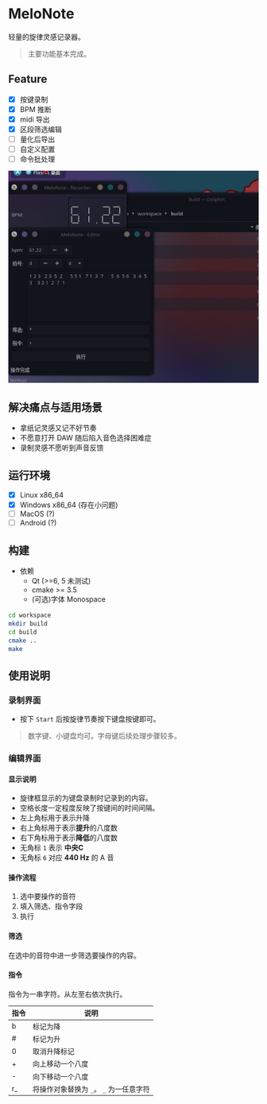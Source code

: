 # MeloNote

轻量的旋律灵感记录器。

> 主要功能基本完成。


## Feature

- [x] 按键录制
- [x] BPM 推断
- [x] midi 导出
- [x] 区段筛选编辑
- [ ] 量化后导出
- [ ] 自定义配置
- [ ] 命令批处理

![Screen](screen.gif)

## 解决痛点与适用场景

- 拿纸记灵感又记不好节奏
- 不愿意打开 DAW 随后陷入音色选择困难症
- 录制灵感不愿听到声音反馈
## 运行环境

- [x] Linux x86_64 
- [x] Windows x86_64 (存在小问题)
- [ ] MacOS (?)
- [ ] Android (?)

## 构建

- 依赖
  - Qt (>=6, 5 未测试)
  - cmake >= 3.5
  - (可选)字体 Monospace

```bash
cd workspace
mkdir build
cd build
cmake ..
make
```

## 使用说明
### 录制界面

- 按下 `Start` 后按旋律节奏按下键盘按键即可。
> 数字键、小键盘均可。字母键后续处理步骤较多。

### 编辑界面

#### 显示说明

- 旋律框显示的为键盘录制时记录到的内容。
- 空格长度一定程度反映了按键间的时间间隔。
- 左上角标用于表示升降
- 右上角标用于表示**提升**的八度数
- 右下角标用于表示**降低**的八度数
- 无角标 `1` 表示 **中央C**
- 无角标 `6` 对应 **440 Hz** 的 A 音

#### 操作流程

1. 选中要操作的音符
1. 填入筛选、指令字段
1. 执行

#### 筛选

在选中的音符中进一步筛选要操作的内容。

#### 指令

指令为一串字符。从左至右依次执行。

|指令|说明|
|-|-|
|b|标记为降|
|#|标记为升|
|0|取消升降标记|
|+|向上移动一个八度|
|-|向下移动一个八度|
|r_|将操作对象替换为 `_`。 `_` 为一任意字符|